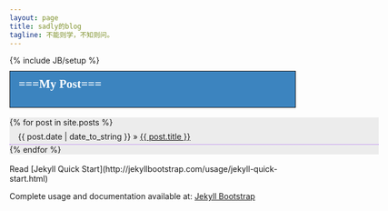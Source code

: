 ```yaml
---
layout: page
title: sadly的blog
tagline: 不能则学，不知则问。
---
```

{% include JB/setup %}

## <div style="background-color:#3C84BF; border:1px solid; font-family:微软雅黑, 'Microsoft YaHei'; padding-left:15px; margin:-20px auto 8px auto;" ><h4 style="color:#fff; margin-top:10px">===My Post===</h4></div>
<div style="background:#ECECEC; width:650px; display:block padding:0">
<ul class="posts" style="list-style:none; padding:0; margin:0">
  {% for post in site.posts %}
    <li style="height:30px; border-bottom:1px dotted #9B47F2; padding-left:15px; line-height:33px;"><span>{{ post.date | date_to_string }}</span> &raquo; <a href="{{ BASE_PATH }}{{ post.url }}">{{ post.title }}</a></li>
  {% endfor %}
</ul>
</div>
<br>
Read [Jekyll Quick Start](http://jekyllbootstrap.com/usage/jekyll-quick-start.html)

Complete usage and documentation available at: [Jekyll Bootstrap](http://jekyllbootstrap.com)




